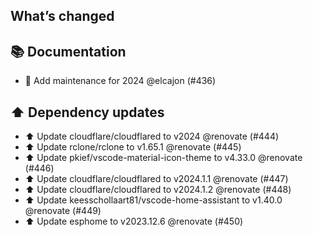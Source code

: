 ## What’s changed
## 📚 Documentation

- 🎉 Add maintenance for 2024 @elcajon (#436)

## ⬆️ Dependency updates

- ⬆️ Update cloudflare/cloudflared to v2024 @renovate (#444)
- ⬆️ Update rclone/rclone to v1.65.1 @renovate (#445)
- ⬆️ Update pkief/vscode-material-icon-theme to v4.33.0 @renovate (#446)
- ⬆️ Update cloudflare/cloudflared to v2024.1.1 @renovate (#447)
- ⬆️ Update cloudflare/cloudflared to v2024.1.2 @renovate (#448)
- ⬆️ Update keesschollaart81/vscode-home-assistant to v1.40.0 @renovate (#449)
- ⬆️ Update esphome to v2023.12.6 @renovate (#450)
